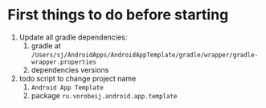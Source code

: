 # First things to do before starting

1. Update all gradle dependencies:
   1. gradle at `/Users/sj/AndroidApps/AndroidAppTemplate/gradle/wrapper/gradle-wrapper.properties`
   2. dependencies versions
2. todo script to change project name
   1. `Android App Template`
   2. package `ru.vorobeij.android.app.template`